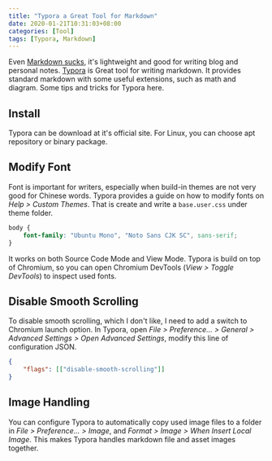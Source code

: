 ```yaml
---
title: "Typora a Great Tool for Markdown"
date: 2020-01-21T10:31:03+08:00
categories: [Tool]
tags: [Typora, Markdown]
---
```


Even [Markdown sucks](/posts/why-markdown-sucks/), it's lightweight and good for writing blog and personal notes. [Typora](https://typora.io/) is Great tool for writing markdown. It provides standard markdown with some useful extensions, such as math and diagram. Some tips and tricks for Typora here.

<!--more-->

## Install

Typora can be download at it's official site. For Linux, you can choose apt repository or binary package.

## Modify Font

Font is important for writers, especially when build-in themes are not very good for Chinese words. Typora provides a guide on how to modify fonts on *Help \> Custom Themes*. That is create and write a `base.user.css` under theme folder.

```css
body {
    font-family: "Ubuntu Mono", "Noto Sans CJK SC", sans-serif;
}
```

It works on both Source Code Mode and View Mode. Typora is build on top of Chromium, so you can open Chromium DevTools (*View \> Toggle DevTools*) to inspect used fonts.

## Disable Smooth Scrolling

To disable smooth scrolling, which I don't like, I need to add a switch to Chromium launch option. In Typora, open *File > Preference... > General > Advanced Settings > Open Advanced Settings*, modify this line of configuration JSON.

```json
{
    "flags": [["disable-smooth-scrolling"]]
}
```

## Image Handling

You can configure Typora to automatically copy used image files to a folder in *File > Preference... > Image*, and *Format > Image > When Insert Local Image*. This makes Typora handles markdown file and asset images together.
